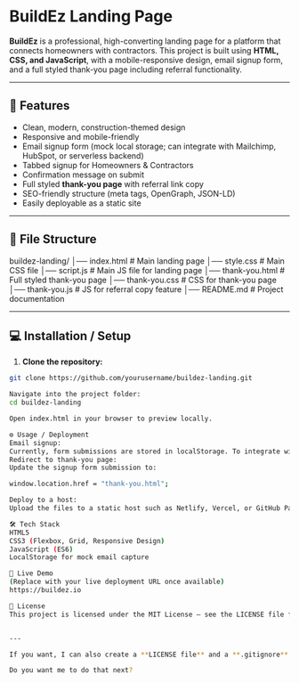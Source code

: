 # BuildEz Landing Page

**BuildEz** is a professional, high-converting landing page for a platform that connects homeowners with contractors. This project is built using **HTML, CSS, and JavaScript**, with a mobile-responsive design, email signup form, and a full styled thank-you page including referral functionality.

---

## 🌟 Features

- Clean, modern, construction-themed design
- Responsive and mobile-friendly
- Email signup form (mock local storage; can integrate with Mailchimp, HubSpot, or serverless backend)
- Tabbed signup for Homeowners & Contractors
- Confirmation message on submit
- Full styled **thank-you page** with referral link copy
- SEO-friendly structure (meta tags, OpenGraph, JSON-LD)
- Easily deployable as a static site

---

## 📂 File Structure

buildez-landing/
│── index.html # Main landing page
│── style.css # Main CSS file
│── script.js # Main JS file for landing page
│── thank-you.html # Full styled thank-you page
│── thank-you.css # CSS for thank-you page
│── thank-you.js # JS for referral copy feature
│── README.md # Project documentation


---

## 💻 Installation / Setup

1. **Clone the repository:**
```bash
git clone https://github.com/yourusername/buildez-landing.git

Navigate into the project folder:
cd buildez-landing

Open index.html in your browser to preview locally.

⚙️ Usage / Deployment
Email signup:
Currently, form submissions are stored in localStorage. To integrate with Mailchimp or HubSpot, update script.js in the sendToProvider function with your API or embedded form action URL.
Redirect to thank-you page:
Update the signup form submission to:

window.location.href = "thank-you.html";

Deploy to a host:
Upload the files to a static host such as Netlify, Vercel, or GitHub Pages.

🛠 Tech Stack
HTML5
CSS3 (Flexbox, Grid, Responsive Design)
JavaScript (ES6)
LocalStorage for mock email capture

🔗 Live Demo
(Replace with your live deployment URL once available)
https://buildez.io

📄 License
This project is licensed under the MIT License — see the LICENSE file for details.


---

If you want, I can also create a **LICENSE file** and a **.gitignore** ready for GitHub so your repository is fully set up for deployment.  

Do you want me to do that next?

